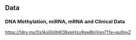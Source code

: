 ## Data

### DNA Methylation, miRNA, mRNA and Clinical Data

https://1drv.ms/f/s!AoGhIlhKOBxpiHzu9gwBiriVon71?e=qu0nyZ
